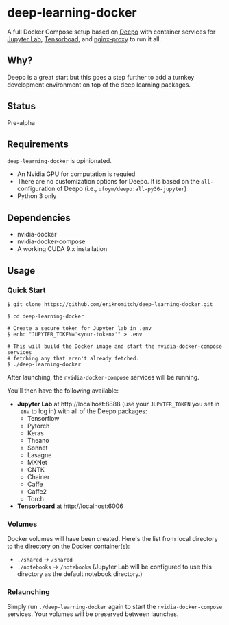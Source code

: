 # deep-learning-docker

A full Docker Compose setup based on [Deepo](https://github.com/ufoym/deepo) with container services for [Jupyter Lab](https://github.com/jupyterlab/jupyterlab), [Tensorboad](https://github.com/tensorflow/tensorboard), and [nginx-proxy](https://github.com/jwilder/nginx-proxy) to run it all.

## Why?

Deepo is a great start but this goes a step further to add a turnkey development environment on top of the deep learning packages.

## Status

Pre-alpha

## Requirements

`deep-learning-docker` is opinionated.

* An Nvidia GPU for computation is requied
* There are no customization options for Deepo. It is based on the `all-` configuration of Deepo (i.e., `ufoym/deepo:all-py36-jupyter`)
* Python 3 only

## Dependencies

* nvidia-docker
* nvidia-docker-compose
* A working CUDA 9.x installation

## Usage

### Quick Start

```
$ git clone https://github.com/eriknomitch/deep-learning-docker.git

$ cd deep-learning-docker

# Create a secure token for Jupyter lab in .env
$ echo "JUPYTER_TOKEN='<your-token>'" > .env

# This will build the Docker image and start the nvidia-docker-compose services
# fetching any that aren't already fetched.
$ ./deep-learning-docker

```

After launching, the `nvidia-docker-compose` services will be running.

You'll then have the following available:

* **Jupyter Lab** at http://localhost:8888 (use your `JUPYTER_TOKEN` you set in `.env` to log in) with all of the Deepo packages:
  * Tensorflow
  * Pytorch
  * Keras
  * Theano
  * Sonnet
  * Lasagne
  * MXNet
  * CNTK
  * Chainer
  * Caffe
  * Caffe2
  * Torch
* **Tensorboard** at http://localhost:6006

### Volumes

Docker volumes will have been created. Here's the list from local directory to the directory on the Docker container(s):
  * `./shared` -> `/shared`
  * `./notebooks` -> `/notebooks` (Jupyter Lab will be configured to use this directory as the default notebook directory.)

### Relaunching

Simply run `./deep-learning-docker` again to start the `nvidia-docker-compose` services. Your volumes will be preserved between launches.
